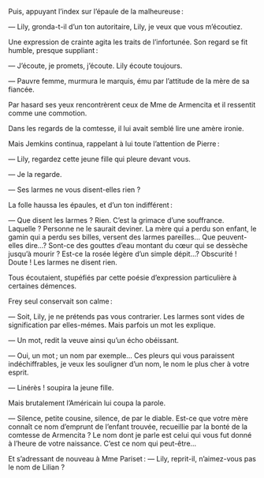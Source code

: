 Puis, appuyant l’index sur l’épaule de la malheureuse :

— Lily, gronda-t-il d’un ton autoritaire, Lily, je veux que vous m’écoutiez.

Une expression de crainte agita les traits de l’infortunée. Son regard se fit
humble, presque suppliant :

— J’écoute, je promets, j’écoute. Lily écoute toujours.

— Pauvre femme, murmura le marquis, ému par l’attitude de la mère de
sa fiancée.

Par hasard ses yeux rencontrèrent ceux de Mme de Armencita et il ressentit
comme une commotion.

Dans les regards de la comtesse, il lui avait semblé lire une amère ironie.

Mais Jemkins continua, rappelant à lui toute l’attention de Pierre :

— Lily, regardez cette jeune fille qui pleure devant vous.

— Je la regarde.

— Ses larmes ne vous disent-elles rien ?

La folle haussa les épaules, et d’un ton indifférent :

— Que disent les larmes ? Rien. C’est la grimace d’une souffrance. Laquelle ?
Personne ne le saurait deviner. La mère qui a perdu son enfant, le gamin qui a perdu ses billes, versent des larmes pareilles… Que peuvent-elles dire…? Sont-ce des gouttes d’eau montant du cœur qui se dessèche jusqu’à mourir ? Est-ce la rosée légère d’un simple dépit…? Obscurité ! Doute ! Les larmes ne disent rien.

Tous écoutaient, stupéfiés par cette poésie d’expression particulière à certaines démences.

Frey seul conservait son calme :

— Soit, Lily, je ne prétends pas vous contrarier. Les larmes sont vides de
signification par elles-mémes. Mais parfois un mot les explique.

— Un mot, redit la veuve ainsi qu’un écho obéissant.

— Oui, un mot ; un nom par exemple… Ces pleurs qui vous paraissent
indéchiffrables, je veux les souligner d’un nom, le nom le plus cher à votre
esprit.

— Linérès ! soupira la jeune fille.

Mais brutalement l’Américain lui coupa la parole.

— Silence, petite cousine, silence, de par le diable. Est-ce que votre mère
connaît ce nom d’emprunt de l’enfant trouvée, recueillie par la bonté de la
comtesse de Armencita ? Le nom dont je parle est celui qui vous fut donné à
l’heure de votre naissance. C’est ce nom qui peut-être…

Et s’adressant de nouveau à Mme Pariset :
— Lily, reprit-il, n’aimez-vous pas le nom de Lilian ?

